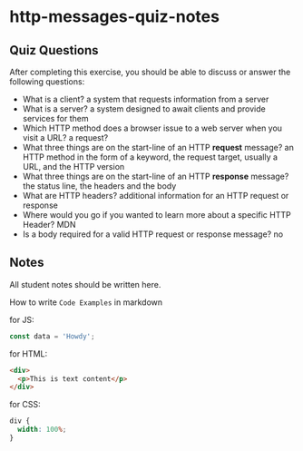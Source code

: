 # http-messages-quiz-notes

## Quiz Questions

After completing this exercise, you should be able to discuss or answer the following questions:

- What is a client?
  a system that requests information from a server
- What is a server?
  a system designed to await clients and provide services for them
- Which HTTP method does a browser issue to a web server when you visit a URL?
  a request?
- What three things are on the start-line of an HTTP **request** message?
  an HTTP method in the form of a keyword, the request target, usually a URL, and the HTTP version
- What three things are on the start-line of an HTTP **response** message?
  the status line, the headers and the body
- What are HTTP headers?
  additional information for an HTTP request or response
- Where would you go if you wanted to learn more about a specific HTTP Header?
  MDN
- Is a body required for a valid HTTP request or response message?
  no

## Notes

All student notes should be written here.

How to write `Code Examples` in markdown

for JS:

```javascript
const data = 'Howdy';
```

for HTML:

```html
<div>
  <p>This is text content</p>
</div>
```

for CSS:

```css
div {
  width: 100%;
}
```
